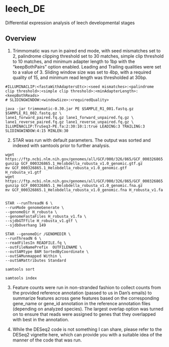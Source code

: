 # leech_DE
Differential expression analysis of leech developmental stages

## Overview
1. Trimmomatic was run in paired end mode, with seed mismatches set to 2, palindrome clipping threshold set to 30 matches, simple clip threshold to 10 matches, and minimum adapter length to 1bp with the “keepBothPairs” option enabled. Leading and Trailing qualities were set to a value of 3. Sliding window size was set to 4bp, with a required quality of 15, and minimum read length was thresholded at 30bp.


```
#ILLUMINACLIP:<fastaWithAdaptersEtc>:<seed mismatches>:<palindrome clip threshold>:<simple clip threshold>:<minAdapterLength>:<keepBothReads>
# SLIDINGWINDOW:<windowSize>:<requiredQuality> 

java -jar trimmomatic-0.30.jar PE $SAMPLE_R1_001.fastq.gz $SAMPLE_R1_002.fastq.gz \
lane1_forward_paired.fq.gz lane1_forward_unpaired.fq.gz \
lane1_reverse_paired.fq.gz lane1_reverse_unpaired.fq.gz \
ILLUMINACLIP:TruSeq3-PE.fa:2:30:10:1:true LEADING:3 TRAILING:3 SLIDINGWINDOW:4:15 MINLEN:30
```


2. STAR was run with default parameters. The output was sorted and indexed with samtools prior to further analysis.

```
wget https://ftp.ncbi.nlm.nih.gov/genomes/all/GCF/000/326/865/GCF_000326865.1_Helobdella_robusta_v1.0/GCF_000326865.1_Helobdella_robusta_v1.0_genomic.gtf.gz
gunzip GCF_000326865.1_Helobdella_robusta_v1.0_genomic.gtf.gz
mv GCF_000326865.1_Helobdella_robusta_v1.0_genomic.gtf H_robusta_v1.gtf
wget https://ftp.ncbi.nlm.nih.gov/genomes/all/GCF/000/326/865/GCF_000326865.1_Helobdella_robusta_v1.0/GCF_000326865.1_Helobdella_robusta_v1.0_genomic.fna.gz
gunzip GCF_000326865.1_Helobdella_robusta_v1.0_genomic.fna.gz
mv GCF_000326865.1_Helobdella_robusta_v1.0_genomic.fna H_robusta_v1.fa


STAR --runThreadN 6 \
--runMode genomeGenerate \
--genomeDir H_robusta \
--genomeFastaFiles H_robusta_v1.fa \
--sjdbGTFfile H_robusta_v1.gtf \
--sjdbOverhang 149
```

```
STAR --genomeDir /GENOMEDIR \
--runThreadN 6 \
--readFilesIn READFILE.fq \
--outFileNamePrefix  OUTFILENAME \
--outSAMtype BAM SortedByCoordinate \
--outSAMunmapped Within \
--outSAMattributes Standard 

samtools sort

samtools index
```


3. Feature counts were run in non-stranded fashion to collect counts from the provided reference annotation (passed to us in Dan’s emails) to summarize features across gene features based on the corresponding gene_name or gene_id annotation in the reference annotation files (depending on analyzed species). The largest overlap option was turned on to ensure that reads were assigned to genes that they overlapped with best in the annotation.


4. While the DESeq2 code is not something I can share, please refer to the DESeq2 vignette here, which can provide you with a suitable idea of the manner of the code that was run.
